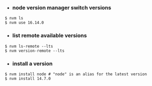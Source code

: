 - ### node version manager switch versions
```shell
$ nvm ls
$ nvm use 16.14.0
```
- ### list remote available versions
```shell
$ nvm ls-remote --lts
$ nvm version-remote --lts
```
- ### install a version
```shell
$ nvm install node # "node" is an alias for the latest version
$ nvm install 14.7.0
```
